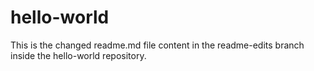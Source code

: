 # hello-world
This is the changed readme.md file content in the readme-edits branch inside the hello-world repository.
